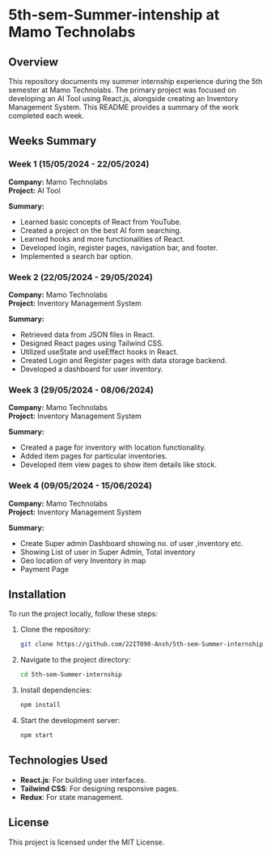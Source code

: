 # 5th-sem-Summer-intenship at Mamo Technolabs

## Overview
This repository documents my summer internship experience during the 5th semester at Mamo Technolabs. The primary project was focused on developing an AI Tool using React.js, alongside creating an Inventory Management System. This README provides a summary of the work completed each week.

## Weeks Summary

### Week 1 (15/05/2024 - 22/05/2024)
**Company:** Mamo Technolabs  
**Project:** AI Tool

**Summary:**
- Learned basic concepts of React from YouTube.
- Created a project on the best AI form searching.
- Learned hooks and more functionalities of React.
- Developed login, register pages, navigation bar, and footer.
- Implemented a search bar option.

### Week 2 (22/05/2024 - 29/05/2024)
**Company:** Mamo Technolabs  
**Project:** Inventory Management System

**Summary:**
- Retrieved data from JSON files in React.
- Designed React pages using Tailwind CSS.
- Utilized useState and useEffect hooks in React.
- Created Login and Register pages with data storage backend.
- Developed a dashboard for user inventory.

### Week 3 (29/05/2024 - 08/06/2024)
**Company:** Mamo Technolabs  
**Project:** Inventory Management System

**Summary:**
- Created a page for inventory with location functionality.
- Added item pages for particular inventories.
- Developed item view pages to show item details like stock.

### Week 4 (09/05/2024 - 15/06/2024)
**Company:** Mamo Technolabs  
**Project:** Inventory Management System

**Summary:**
- Create Super admin Dashboard showing no. of user ,inventory etc.
- Showing List of user in Super Admin, Total inventory
- Geo location of very Inventory in map
- Payment Page

## Installation
To run the project locally, follow these steps:

1. Clone the repository:
    ```sh
    git clone https://github.com/22IT090-Ansh/5th-sem-Summer-internship.git
    ```

2. Navigate to the project directory:
    ```sh
    cd 5th-sem-Summer-internship
    ```

3. Install dependencies:
    ```sh
    npm install
    ```

4. Start the development server:
    ```sh
    npm start
    ```

## Technologies Used
- **React.js**: For building user interfaces.
- **Tailwind CSS**: For designing responsive pages.
- **Redux**: For state management.

## License
This project is licensed under the MIT License.
